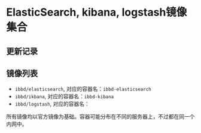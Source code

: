 # ElasticSearch, kibana, logstash镜像集合

## 更新记录

## 镜像列表

- `ibbd/elasticsearch`, 对应的容器名：`ibbd-elasticsearch`
- `ibbd/ikbana`, 对应的容器名：`ibbd-kibana`
- `ibbd/logstash`, 对应的容器名：

所有镜像均以官方镜像为基础。容器可能分布在不同的服务器上，不过都在同一个内网中。


